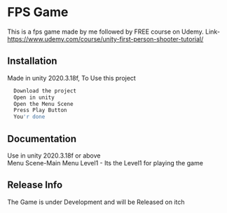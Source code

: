 
# FPS Game
This is a fps game made by me followed by FREE course on Udemy.
Link-https://www.udemy.com/course/unity-first-person-shooter-tutorial/



## Installation
Made in unity 2020.3.18f, 
To Use this project 


```bash
  Download the project
  Open in unity 
  Open the Menu Scene 
  Press Play Button
  You'r done
```

  
## Documentation
Use in unity 2020.3.18f or above  
Menu Scene-Main Menu
Level1 - Its the Level1 for playing the game

  
## Release Info

The Game is under Development and will be Released on itch
 